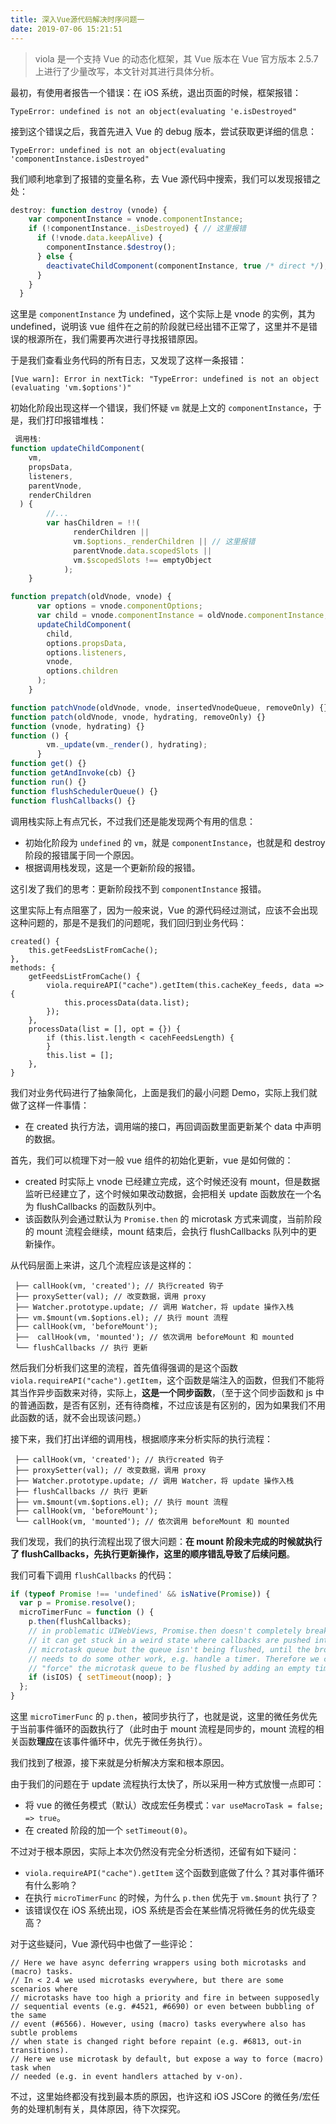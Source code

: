 ```yaml
---
title: 深入Vue源代码解决时序问题一
date: 2019-07-06 15:21:51
---
```


>viola 是一个支持 Vue 的动态化框架，其 Vue 版本在 Vue 官方版本 2.5.7 上进行了少量改写，本文针对其进行具体分析。

最初，有使用者报告一个错误：在 iOS 系统，退出页面的时候，框架报错：

```
TypeError: undefined is not an object(evaluating 'e.isDestroyed"
```

接到这个错误之后，我首先进入 Vue 的 debug 版本，尝试获取更详细的信息：

```
TypeError: undefined is not an object(evaluating 'componentInstance.isDestroyed"
```

我们顺利地拿到了报错的变量名称，去 Vue 源代码中搜索，我们可以发现报错之处：

```javascript
destroy: function destroy (vnode) {
    var componentInstance = vnode.componentInstance;
    if (!componentInstance._isDestroyed) { // 这里报错
      if (!vnode.data.keepAlive) {
        componentInstance.$destroy();
      } else {
        deactivateChildComponent(componentInstance, true /* direct */);
      }
    }
  }
```

这里是 `componentInstance` 为 undefined，这个实际上是 vnode 的实例，其为 undefined，说明该 vue 组件在之前的阶段就已经出错不正常了，这里并不是错误的根源所在，我们需要再次进行寻找报错原因。

于是我们查看业务代码的所有日志，又发现了这样一条报错：

```
[Vue warn]: Error in nextTick: "TypeError: undefined is not an object (evaluating 'vm.$options')" 
```

初始化阶段出现这样一个错误，我们怀疑 `vm` 就是上文的 `componentInstance`，于是，我们打印报错堆栈：

```javascript
 调用栈:
function updateChildComponent(
    vm,
    propsData,
    listeners,
    parentVnode,
    renderChildren
  ) {
        //...
        var hasChildren = !!(
              renderChildren ||
              vm.$options._renderChildren || // 这里报错
              parentVnode.data.scopedSlots ||
              vm.$scopedSlots !== emptyObject
            );
    }

function prepatch(oldVnode, vnode) {
      var options = vnode.componentOptions;
      var child = vnode.componentInstance = oldVnode.componentInstance;
      updateChildComponent(
        child,
        options.propsData,
        options.listeners,
        vnode,
        options.children
      );
    }

function patchVnode(oldVnode, vnode, insertedVnodeQueue, removeOnly) {}
function patch(oldVnode, vnode, hydrating, removeOnly) {}
function (vnode, hydrating) {}
function () {
        vm._update(vm._render(), hydrating);
      }
function get() {}
function getAndInvoke(cb) {}
function run() {}
function flushSchedulerQueue() {}
function flushCallbacks() {}
```

调用栈实际上有点冗长，不过我们还是能发现两个有用的信息：

* 初始化阶段为 `undefined` 的 `vm`，就是 `componentInstance`，也就是和 destroy 阶段的报错属于同一个原因。
* 根据调用栈发现，这是一个更新阶段的报错。

这引发了我们的思考：更新阶段找不到 `componentInstance` 报错。

这里实际上有点阻塞了，因为一般来说，Vue 的源代码经过测试，应该不会出现这种问题的，那是不是我们的问题呢，我们回归到业务代码：

```
created() {
    this.getFeedsListFromCache();
},
methods: {
    getFeedsListFromCache() {
        viola.requireAPI("cache").getItem(this.cacheKey_feeds, data => {
            this.processData(data.list);
        });
    },
    processData(list = [], opt = {}) {
        if (this.list.length < cacehFeedsLength) {
        }
        this.list = [];
    },
}
```

我们对业务代码进行了抽象简化，上面是我们的最小问题 Demo，实际上我们就做了这样一件事情：

* 在 created 执行方法，调用端的接口，再回调函数里面更新某个 data 中声明的数据。

首先，我们可以梳理下对一般 vue 组件的初始化更新，vue 是如何做的：

* created 时实际上 vnode 已经建立完成，这个时候还没有 mount，但是数据监听已经建立了，这个时候如果改动数据，会把相关 update 函数放在一个名为 flushCallbacks 的函数队列中。
* 该函数队列会通过默认为 `Promise.then` 的 microtask 方式来调度，当前阶段的 mount 流程会继续，mount 结束后，会执行 flushCallbacks 队列中的更新操作。

从代码层面上来讲，这几个流程应该是这样的：

```
 ├── callHook(vm, 'created'); // 执行created 钩子
 ├── proxySetter(val); // 改变数据，调用 proxy
 ├── Watcher.prototype.update; // 调用 Watcher，将 update 操作入栈
 ├── vm.$mount(vm.$options.el); // 执行 mount 流程
 ├── callHook(vm, 'beforeMount');
 ├──  callHook(vm, 'mounted'); // 依次调用 beforeMount 和 mounted
 └── flushCallbacks // 执行 更新
```

然后我们分析我们这里的流程，首先值得强调的是这个函数 `viola.requireAPI("cache").getItem`，这个函数是端注入的函数，但我们不能将其当作异步函数来对待，实际上，**这是一个同步函数**，（至于这个同步函数和 js 中的普通函数，是否有区别，还有待商榷，不过应该是有区别的，因为如果我们不用此函数的话，就不会出现该问题。）

接下来，我们打出详细的调用栈，根据顺序来分析实际的执行流程：

```
 ├── callHook(vm, 'created'); // 执行created 钩子
 ├── proxySetter(val); // 改变数据，调用 proxy
 ├── Watcher.prototype.update; // 调用 Watcher，将 update 操作入栈
 ├── flushCallbacks // 执行 更新
 ├── vm.$mount(vm.$options.el); // 执行 mount 流程 
 ├── callHook(vm, 'beforeMount');
 └── callHook(vm, 'mounted'); // 依次调用 beforeMount 和 mounted
```

我们发现，我们的执行流程出现了很大问题：**在 mount 阶段未完成的时候就执行了 flushCallbacks，先执行更新操作，这里的顺序错乱导致了后续问题**。

我们可看下调用 `flushCallbacks` 的代码：

```javascript
if (typeof Promise !== 'undefined' && isNative(Promise)) {
  var p = Promise.resolve();
  microTimerFunc = function () {
    p.then(flushCallbacks);
    // in problematic UIWebViews, Promise.then doesn't completely break, but
    // it can get stuck in a weird state where callbacks are pushed into the
    // microtask queue but the queue isn't being flushed, until the browser
    // needs to do some other work, e.g. handle a timer. Therefore we can
    // "force" the microtask queue to be flushed by adding an empty timer.
    if (isIOS) { setTimeout(noop); }
  };
} 
```

这里 `microTimerFunc` 的 `p.then`，被同步执行了，也就是说，这里的微任务优先于当前事件循环的函数执行了（此时由于 mount 流程是同步的，mount 流程的相关函数**理应**在该事件循环中，优先于微任务执行）。

我们找到了根源，接下来就是分析解决方案和根本原因。

由于我们的问题在于 update 流程执行太快了，所以采用一种方式放慢一点即可：

* 将 vue 的微任务模式（默认）改成宏任务模式：`var useMacroTask = false; => true`。
* 在 created 阶段的加一个 `setTimeout(0)`。

不过对于根本原因，实际上本次仍然没有完全分析透彻，还留有如下疑问：

* `viola.requireAPI("cache").getItem` 这个函数到底做了什么？其对事件循环有什么影响？
* 在执行 `microTimerFunc` 的时候，为什么 `p.then` 优先于 `vm.$mount` 执行了？
* 该错误仅在 iOS 系统出现，iOS 系统是否会在某些情况将微任务的优先级变高？

对于这些疑问，Vue 源代码中也做了一些评论：

```
// Here we have async deferring wrappers using both microtasks and (macro) tasks.
// In < 2.4 we used microtasks everywhere, but there are some scenarios where
// microtasks have too high a priority and fire in between supposedly
// sequential events (e.g. #4521, #6690) or even between bubbling of the same
// event (#6566). However, using (macro) tasks everywhere also has subtle problems
// when state is changed right before repaint (e.g. #6813, out-in transitions).
// Here we use microtask by default, but expose a way to force (macro) task when
// needed (e.g. in event handlers attached by v-on).
```

不过，这里始终都没有找到最本质的原因，也许这和 iOS JSCore 的微任务/宏任务的处理机制有关，具体原因，待下次探究。



